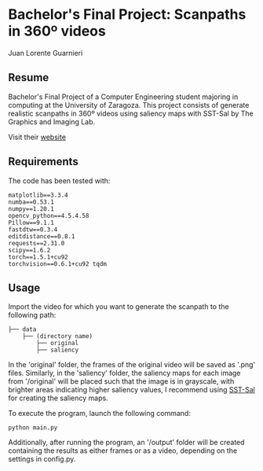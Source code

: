 
# Bachelor's Final Project: Scanpaths in 360º videos

Juan Lorente Guarnieri

## Resume
Bachelor's Final Project of a Computer Engineering student majoring in computing at the University of Zaragoza.
This project consists of generate realistic scanpaths in 360º videos using saliency maps with SST-Sal by The Graphics and Imaging Lab.

Visit their [website](https://graphics.unizar.es/projects/SST-Sal_2022/)

## Requirements
The code has been tested with:

```
matplotlib==3.3.4 
numba==0.53.1 
numpy==1.20.1
opencv_python==4.5.4.58 
Pillow==9.1.1 
fastdtw==0.3.4
editdistance==0.8.1
requests==2.31.0
scipy==1.6.2 
torch==1.5.1+cu92 
torchvision==0.6.1+cu92 tqdm
```

## Usage

Import the video for which you want to generate the scanpath to the following path:

```
├── data
    ├── (directory name)
        ├── original
        ├── saliency
```
In the 'original' folder, the frames of the original video will be saved as '.png' files. Similarly, in the 'saliency' folder, the saliency maps for each image from '/original' will be placed such that the image is in grayscale, with brighter areas indicating higher saliency values, I recommend using [SST-Sal](https://github.com/edurnebernal/SST-Sal/) for creating the saliency maps.


To execute the program, launch the following command:

```
python main.py 
```
Additionally, after running the program, an '/output' folder will be created containing the results as either frames or as a video, depending on the settings in config.py.